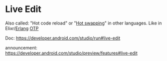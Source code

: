 # Live Edit
Also called: "Hot code reload" or "[Hot swapping](https://en.wikipedia.org/wiki/Hot_swapping#Software)" in other languages. Like in Elixr/[Erlang](https://en.wikipedia.org/wiki/Erlang_(programming_language)) [OTP](https://en.wikipedia.org/wiki/Open_Telecom_Platform)

Doc: https://developer.android.com/studio/run#live-edit

announcement: https://developer.android.com/studio/preview/features#live-edit

